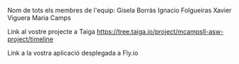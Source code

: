 Nom de tots els membres de l'equip:
Gisela Borràs
Ignacio Folgueiras
Xavier Viguera
Maria Camps

Link al vostre projecte a Taiga
https://tree.taiga.io/project/mcampsll-asw-project/timeline

Link a la vostra aplicació desplegada a Fly.io

